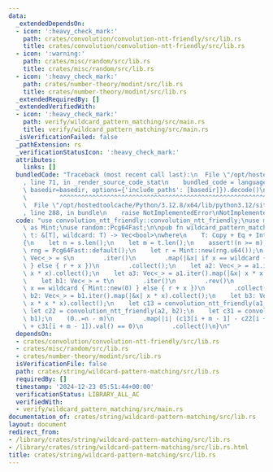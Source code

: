 ```yaml
---
data:
  _extendedDependsOn:
  - icon: ':heavy_check_mark:'
    path: crates/convolution/convolution-ntt-friendly/src/lib.rs
    title: crates/convolution/convolution-ntt-friendly/src/lib.rs
  - icon: ':warning:'
    path: crates/misc/random/src/lib.rs
    title: crates/misc/random/src/lib.rs
  - icon: ':heavy_check_mark:'
    path: crates/number-theory/modint/src/lib.rs
    title: crates/number-theory/modint/src/lib.rs
  _extendedRequiredBy: []
  _extendedVerifiedWith:
  - icon: ':heavy_check_mark:'
    path: verify/wildcard_pattern_matching/src/main.rs
    title: verify/wildcard_pattern_matching/src/main.rs
  _isVerificationFailed: false
  _pathExtension: rs
  _verificationStatusIcon: ':heavy_check_mark:'
  attributes:
    links: []
  bundledCode: "Traceback (most recent call last):\n  File \"/opt/hostedtoolcache/Python/3.12.8/x64/lib/python3.12/site-packages/onlinejudge_verify/documentation/build.py\"\
    , line 71, in _render_source_code_stat\n    bundled_code = language.bundle(stat.path,\
    \ basedir=basedir, options={'include_paths': [basedir]}).decode()\n          \
    \         ^^^^^^^^^^^^^^^^^^^^^^^^^^^^^^^^^^^^^^^^^^^^^^^^^^^^^^^^^^^^^^^^^^^^^^^^^^^^^^^^^\n\
    \  File \"/opt/hostedtoolcache/Python/3.12.8/x64/lib/python3.12/site-packages/onlinejudge_verify/languages/rust.py\"\
    , line 288, in bundle\n    raise NotImplementedError\nNotImplementedError\n"
  code: "use convolution_ntt_friendly::convolution_ntt_friendly;\nuse modint::ModInt998244353\
    \ as Mint;\nuse random::Pcg64Fast;\n\npub fn wildcard_pattern_matching<T>(s: &[T],\
    \ t: &[T], wildcard: T) -> Vec<bool>\nwhere\n    T: Copy + Eq + Into<Mint>,\n\
    {\n    let n = s.len();\n    let m = t.len();\n    assert!(n >= m);\n    let mut\
    \ rng = Pcg64Fast::default();\n    let r = Mint::new(rng.u64());\n    let a1:\
    \ Vec<_> = s\n        .iter()\n        .map(|&x| if x == wildcard { Mint::new(0)\
    \ } else { r + x })\n        .collect();\n    let a2: Vec<_> = a1.iter().map(|&x|\
    \ x * x).collect();\n    let a3: Vec<_> = a1.iter().map(|&x| x * x * x).collect();\n\
    \    let b1: Vec<_> = t\n        .iter()\n        .rev()\n        .map(|&x| if\
    \ x == wildcard { Mint::new(0) } else { r + x })\n        .collect();\n    let\
    \ b2: Vec<_> = b1.iter().map(|&x| x * x).collect();\n    let b3: Vec<_> = b1.iter().map(|&x|\
    \ x * x * x).collect();\n    let c13 = convolution_ntt_friendly(a1, b3);\n   \
    \ let c22 = convolution_ntt_friendly(a2, b2);\n    let c31 = convolution_ntt_friendly(a3,\
    \ b1);\n    (0..=n - m)\n        .map(|i| (c13[i + m - 1] - c22[i + m - 1] * 2\
    \ + c31[i + m - 1]).val() == 0)\n        .collect()\n}\n"
  dependsOn:
  - crates/convolution/convolution-ntt-friendly/src/lib.rs
  - crates/misc/random/src/lib.rs
  - crates/number-theory/modint/src/lib.rs
  isVerificationFile: false
  path: crates/string/wildcard-pattern-matching/src/lib.rs
  requiredBy: []
  timestamp: '2024-12-23 05:51:44+00:00'
  verificationStatus: LIBRARY_ALL_AC
  verifiedWith:
  - verify/wildcard_pattern_matching/src/main.rs
documentation_of: crates/string/wildcard-pattern-matching/src/lib.rs
layout: document
redirect_from:
- /library/crates/string/wildcard-pattern-matching/src/lib.rs
- /library/crates/string/wildcard-pattern-matching/src/lib.rs.html
title: crates/string/wildcard-pattern-matching/src/lib.rs
---
```

